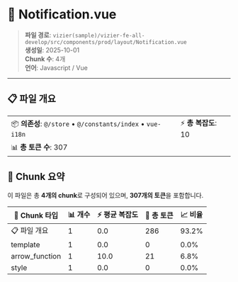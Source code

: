 # 📄 Notification.vue

> **파일 경로**: `vizier(sample)/vizier-fe-all-develop/src/components/prod/layout/Notification.vue`  
> **생성일**: 2025-10-01  
> **Chunk 수**: 4개  
> **언어**: Javascript / Vue
---





## 📋 파일 개요

| | |
|--|--|
| 📦 **의존성**: `@/store` • `@/constants/index` • `vue-i18n` | ⚡ **총 복잡도**: 10 |
| 📊 **총 토큰 수**: 307 |  |






## 🧩 Chunk 요약

이 파일은 총 **4개의 chunk**로 구성되어 있으며, **307개의 토큰**을 포함합니다.

| 🧩 Chunk 타입 | 📊 개수 | ⚡ 평균 복잡도 | 📝 총 토큰 | 📈 비율 |
|---------------|--------|-------------|----------|--------|
| 📋 파일 개요 | 1 | 0.0 | 286 | 93.2% |
| template | 1 | 0.0 | 0 | 0.0% |
| arrow_function | 1 | 10.0 | 21 | 6.8% |
| style | 1 | 0.0 | 0 | 0.0% |

